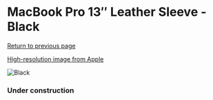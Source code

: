 # MacBook Pro 13″ Leather Sleeve - Black

[Return to previous page](/macbook)

[High-resolution image from Apple](https://store.storeimages.cdn-apple.com/8756/as-images.apple.com/is/MTEH2?wid=4500&hei=4500&fmt=png)

<div style="width: 384px"><img src="/everypreview/MTEH2.png" alt="Black"></div>

### Under construction

